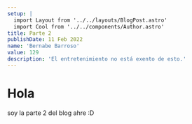 ```yaml
---
setup: |
  import Layout from '../../layouts/BlogPost.astro'
  import Cool from '../../components/Author.astro'
title: Parte 2
publishDate: 11 Feb 2022
name: 'Bernabe Barroso'
value: 129
description: 'El entretenimiento no está exento de esto.'
---
```


# Hola

soy la parte 2 del blog ahre :D
